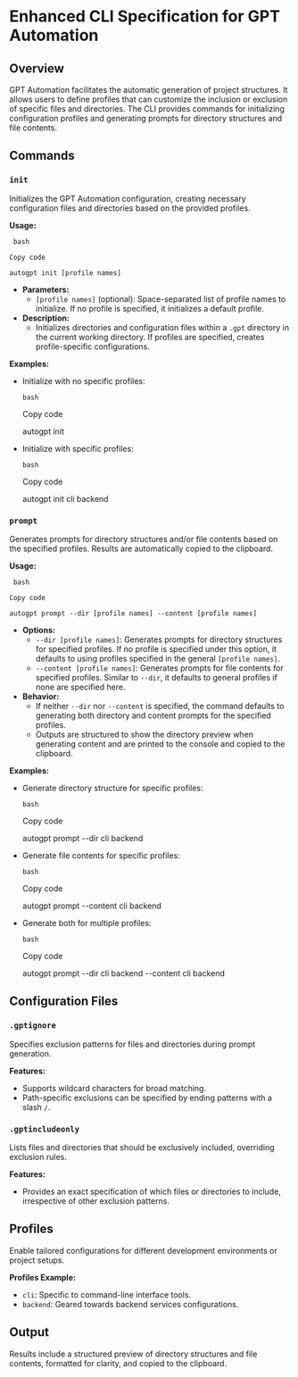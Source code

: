 # Enhanced CLI Specification for GPT Automation

## Overview

GPT Automation facilitates the automatic generation of project structures. It
allows users to define profiles that can customize the inclusion or exclusion
of specific files and directories. The CLI provides commands for initializing
configuration profiles and generating prompts for directory structures and
file contents.

## Commands

### `init`

Initializes the GPT Automation configuration, creating necessary configuration
files and directories based on the provided profiles.

**Usage:**

    
    
     bash
    
    Copy code
    
    autogpt init [profile names]
    

  * **Parameters:**
    * `[profile names]` (optional): Space-separated list of profile names to initialize. If no profile is specified, it initializes a default profile.
  * **Description:**
    * Initializes directories and configuration files within a `.gpt` directory in the current working directory. If profiles are specified, creates profile-specific configurations.

**Examples:**

  * Initialize with no specific profiles:
    
        bash
    
    Copy code
    
    autogpt init
    

  * Initialize with specific profiles:
    
        bash
    
    Copy code
    
    autogpt init cli backend
    

### `prompt`

Generates prompts for directory structures and/or file contents based on the
specified profiles. Results are automatically copied to the clipboard.

**Usage:**

    
    
     bash
    
    Copy code
    
    autogpt prompt --dir [profile names] --content [profile names]
    

  * **Options:**
    * `--dir [profile names]`: Generates prompts for directory structures for specified profiles. If no profile is specified under this option, it defaults to using profiles specified in the general `[profile names]`.
    * `--content [profile names]`: Generates prompts for file contents for specified profiles. Similar to `--dir`, it defaults to general profiles if none are specified here.
  * **Behavior:**
    * If neither `--dir` nor `--content` is specified, the command defaults to generating both directory and content prompts for the specified profiles.
    * Outputs are structured to show the directory preview when generating content and are printed to the console and copied to the clipboard.

**Examples:**

  * Generate directory structure for specific profiles:
    
        bash
    
    Copy code
    
    autogpt prompt --dir cli backend
    

  * Generate file contents for specific profiles:
    
        bash
    
    Copy code
    
    autogpt prompt --content cli backend
    

  * Generate both for multiple profiles:
    
        bash
    
    Copy code
    
    autogpt prompt --dir cli backend --content cli backend
    

## Configuration Files

### `.gptignore`

Specifies exclusion patterns for files and directories during prompt
generation.

**Features:**

  * Supports wildcard characters for broad matching.
  * Path-specific exclusions can be specified by ending patterns with a slash `/`.

### `.gptincludeonly`

Lists files and directories that should be exclusively included, overriding
exclusion rules.

**Features:**

  * Provides an exact specification of which files or directories to include, irrespective of other exclusion patterns.

## Profiles

Enable tailored configurations for different development environments or
project setups.

**Profiles Example:**

  * `cli`: Specific to command-line interface tools.
  * `backend`: Geared towards backend services configurations.

## Output

Results include a structured preview of directory structures and file
contents, formatted for clarity, and copied to the clipboard.
